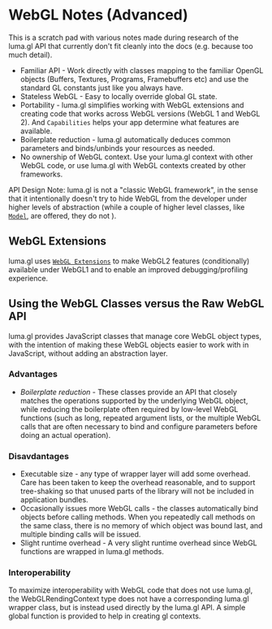 # WebGL Notes (Advanced)

This is a scratch pad with various notes made during research of the luma.gl API that currently don't fit cleanly into the docs (e.g. because too much detail).

* Familiar API - Work directly with classes mapping to the familiar OpenGL objects (Buffers, Textures, Programs, Framebuffers etc) and use the standard GL constants just like you always have.
* Stateless WebGL - Easy to locally override global GL state.
* Portability - luma.gl simplifies working with WebGL extensions and creating code that works across WebGL versions (WebGL 1 and WebGL 2). And `Capabilities` helps your app determine what features are available.
* Boilerplate reduction - luma.gl automatically deduces common parameters and binds/unbinds your resources as needed.
* No ownership of WebGL context. Use your luma.gl context with other WebGL code, or use luma.gl with WebGL contexts created by other frameworks.

API Design
Note: luma.gl is not a "classic WebGL framework", in the sense that it intentionally doesn't try to hide WebGL from the developer under higher levels of abstraction (while a couple of higher level classes, like [`Model`](#/documentation/api-reference/model), are offered, they do not ).


## WebGL Extensions

luma.gl uses [`WebGL Extensions`](https://www.khronos.org/registry/webgl/extensions/) to make WebGL2 features (conditionally) available under WebGL1 and to enable an improved debugging/profiling experience.

## Using the WebGL Classes versus the Raw WebGL API

luma.gl provides JavaScript classes that manage core WebGL object types, with the intention of making these WebGL objects easier to work with in JavaScript, without adding an abstraction layer.

### Advantages

* *Boilerplate reduction* - These classes provide an API that closely matches the operations supported by the underlying WebGL object, while reducing the boilerplate often required by low-level WebGL functions (such as long, repeated argument lists, or the multiple WebGL calls that are often necessary to bind and configure parameters before doing an actual operation).

### Disavdantages

* Executable size - any type of wrapper layer will add some overhead. Care has been taken to keep the overhead reasonable, and to support tree-shaking so that unused parts of the library will not be included in application bundles.
* Occasionally issues more WebGL calls - the classes automatically bind objects before calling methods. When you repeatedly call methods on the same class, there is no memory of which object was bound last, and multiple binding calls will be issued.
* Slight runtime overhead - A very slight runtime overhead since WebGL functions are wrapped in luma.gl methods.

### Interoperability

To maximize interoperability with WebGL code that does not use luma.gl, the WebGLRendingContext type does not have a corresponding luma.gl wrapper class, but is instead used directly by the luma.gl API. A simple global function is provided to help in creating gl contexts.
